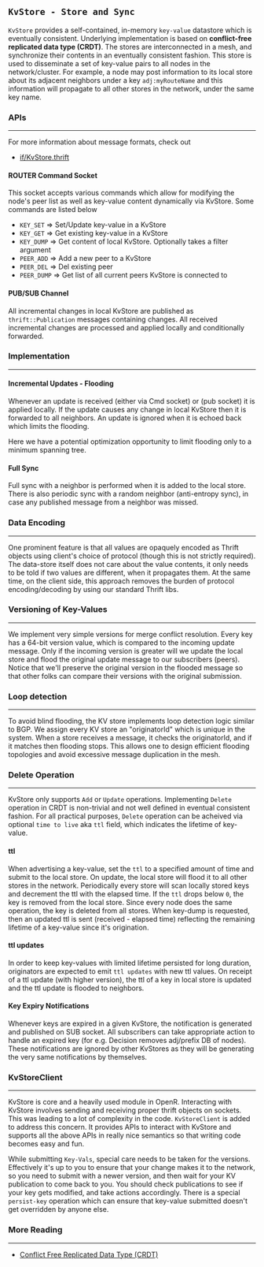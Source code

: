 `KvStore - Store and Sync`
--------------------------

`KvStore` provides a self-contained, in-memory `key-value` datastore which is
eventually consistent. Underlying implementation is based on  **conflict-free
replicated data type (CRDT)**. The stores are interconnected in a mesh, and
synchronize their contents in an eventually consistent fashion. This store is
used to disseminate a set of key-value pairs to all nodes in the network/cluster.
For example, a node may post information to its local store about its adjacent
neighbors under a key `adj:myRouteName` and this information will propagate to
all other stores in the network, under the same key name.

### APIs
---

For more information about message formats, check out
- [if/KvStore.thrift](https://github.com/facebook/openr/blob/master/openr/if/KvStore.thrift)

#### ROUTER Command Socket

This socket accepts various commands which allow for modifying the node's peer
list as well as key-value content dynamically via KvStore. Some commands are
listed below
- `KEY_SET` => Set/Update key-value in a KvStore
- `KEY_GET` => Get existing key-value in a KvStore
- `KEY_DUMP` => Get content of local KvStore. Optionally takes a filter argument
- `PEER_ADD` => Add a new peer to a KvStore
- `PEER_DEL` => Del existing peer
- `PEER_DUMP` => Get list of all current peers KvStore is connected to

#### PUB/SUB Channel
All incremental changes in local KvStore are published as `thrift::Publication`
messages containing changes. All received incremental changes are processed and
applied locally and conditionally forwarded.

### Implementation
---

#### Incremental Updates - Flooding
Whenever an update is received (either via Cmd socket) or (pub socket) it is
applied locally. If the update causes any change in local KvStore then it is
forwarded to all neighbors. An update is ignored when it is echoed back which
limits the flooding.

Here we have a potential optimization opportunity to limit flooding only to a
minimum spanning tree.

#### Full Sync
Full sync with a neighbor is performed when it is added to the local store.
There is also periodic sync with a random neighbor (anti-entropy sync), in case
any published message from a neighbor was missed.


### Data Encoding
---

One prominent feature is that all values are opaquely encoded as Thrift objects
using client's choice of protocol (though this is not strictly required).
The data-store itself does not care about the value contents, it only needs to
be told if two values are different, when it propagates them. At the same time,
on the client side, this approach removes the burden of protocol
encoding/decoding by using our standard Thrift libs.

### Versioning of Key-Values
---

We implement very simple versions for merge conflict resolution. Every key has
a 64-bit version value, which is compared to the incoming update message. Only
if the incoming version is greater will we update the local store and flood the
original update message to our subscribers (peers). Notice that we'll preserve
the original version in the flooded message so that other folks can compare
their versions with the original submission.

### Loop detection
---

To avoid blind flooding, the KV store implements loop detection logic similar
to BGP. We assign every KV store an "originatorId" which is unique in the
system. When a store receives a message, it checks the originatorId, and if it
matches then flooding stops. This allows one to design efficient flooding
topologies and avoid excessive message duplication in the mesh.

### Delete Operation
---
KvStore only supports `Add` or `Update` operations. Implementing `Delete`
operation in CRDT is non-trivial and not well defined in eventual consistent
fashion. For all practical purposes, `Delete` operation can be acheived via
optional `time to live` aka `ttl` field, which indicates the lifetime of
key-value.

#### ttl
When advertising a key-value, set the `ttl` to a specified amount of time and
submit to the local store. On update, the local store will flood it to all other
stores in the network. Periodically every store will scan locally stored keys
and decrement the ttl with the elapsed time. If the `ttl` drops below `0`, the
key is removed from the local store. Since every node does the same operation,
the key is deleted from all stores. When key-dump is requested, then an updated
ttl is sent (received - elapsed time) reflecting the remaining lifetime of a
key-value since it's origination.

#### ttl updates
In order to keep key-values with limited lifetime persisted for long duration,
originators are expected to emit `ttl updates` with new ttl values. On receipt
of a ttl update (with higher version), the ttl of a key in local store is
updated and the ttl update is flooded to neighbors.

#### Key Expiry Notifications
Whenever keys are expired in a given KvStore, the notification is generated
and published on SUB socket. All subscribers can take appropriate action to
handle an expired key (for e.g. Decision removes adj/prefix DB of nodes). These
notifications are ignored by other KvStores as they will be generating the very
same notifications by themselves.

### KvStoreClient
---

KvStore is core and a heavily used module in OpenR. Interacting with KvStore
involves sending and receiving proper thrift objects on sockets. This
was leading to a lot of complexity in the code. `KvStoreClient` is added to
address this concern. It provides APIs to interact with KvStore and supports all
the above APIs in really nice semantics so that writing code becomes easy and
fun.

While submitting `Key-Vals`, special care needs to be taken for the versions.
Effectively it's up to you to ensure that your change makes it to the network,
so you need to submit with a newer version, and then wait for your KV
publication to come back to you. You should check publications
to see if your key gets modified, and take actions accordingly. There is a
special `persist-key` operation which can ensure that key-value submitted
doesn't get overridden by anyone else.

### More Reading
---

- [Conflict Free Replicated Data Type (CRDT)](https://www.wikiwand.com/en/Conflict-free_replicated_data_type)
